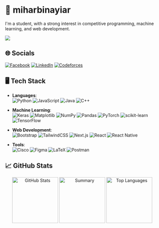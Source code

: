 # 👋 miharbinayiar

I'm a student, with a strong interest in competitive programming, machine learning, and web development.

[![](https://visitcount.itsvg.in/api?id=nayiarmiharbi&icon=10&color=13)](https://visitcount.itsvg.in)

## 🌐 Socials
[![Facebook](https://img.shields.io/badge/Facebook-%231877F2.svg?logo=Facebook&logoColor=white)](https://facebook.com/raiyan..9404) 
[![LinkedIn](https://img.shields.io/badge/LinkedIn-%230077B5.svg?logo=linkedin&logoColor=white)](https://linkedin.com/in/raiyan-) 
[![Codeforces](https://img.shields.io/badge/Codeforces-%234B6B87.svg?logo=Codeforces&logoColor=white)](https://codeforces.com/profile/miharbinayiar)



## 🖥️ Tech Stack

- **Languages**:  
  ![Python](https://img.shields.io/badge/python-3670A0?style=flat-square&logo=python&logoColor=ffdd54)
  ![JavaScript](https://img.shields.io/badge/javascript-%23323330.svg?style=flat-square&logo=javascript&logoColor=%23F7DF1E)
  ![Java](https://img.shields.io/badge/java-%23ED8B00.svg?style=flat-square&logo=openjdk&logoColor=white)
  ![C++](https://img.shields.io/badge/c++-%2300599C.svg?style=flat-square&logo=c%2B%2B&logoColor=white)  
  
  
 

- **Machine Learning**:  
  ![Keras](https://img.shields.io/badge/Keras-%23D00000.svg?style=flat-square&logo=Keras&logoColor=white)
  ![Matplotlib](https://img.shields.io/badge/Matplotlib-%23ffffff.svg?style=flat-square&logo=Matplotlib&logoColor=black)
  ![NumPy](https://img.shields.io/badge/numpy-%23013243.svg?style=flat-square&logo=numpy&logoColor=white)
  ![Pandas](https://img.shields.io/badge/pandas-%23150458.svg?style=flat-square&logo=pandas&logoColor=white)
  ![PyTorch](https://img.shields.io/badge/PyTorch-%23EE4C2C.svg?style=flat-square&logo=PyTorch&logoColor=white)
  ![scikit-learn](https://img.shields.io/badge/scikit--learn-%23F7931E.svg?style=flat-square&logo=scikit-learn&logoColor=white)
  ![TensorFlow](https://img.shields.io/badge/TensorFlow-%23FF6F00.svg?style=flat-square&logo=TensorFlow&logoColor=white)  

- **Web Development**:  
  ![Bootstrap](https://img.shields.io/badge/bootstrap-%238511FA.svg?style=flat-square&logo=bootstrap&logoColor=white)
  ![TailwindCSS](https://img.shields.io/badge/tailwindcss-%2338B2AC.svg?style=flat-square&logo=tailwind-css&logoColor=white)
  ![Next.js](https://img.shields.io/badge/next.js-%23E0234E.svg?style=flat-square&logo=nextdotjs&logoColor=white)
  ![React](https://img.shields.io/badge/react-%2320232a.svg?style=flat-square&logo=react&logoColor=%2361DAFB)
  ![React Native](https://img.shields.io/badge/react_native-%2320232a.svg?style=flat-square&logo=react&logoColor=%2361DAFB)  

- **Tools**:  
  ![Cisco](https://img.shields.io/badge/cisco-%23049fd9.svg?style=flat-square&logo=cisco&logoColor=black)
  ![Figma](https://img.shields.io/badge/figma-%23F24E1E.svg?style=flat-square&logo=figma&logoColor=white)
  ![LaTeX](https://img.shields.io/badge/LaTeX-008080?style=flat-square&logo=latex&logoColor=white)
  ![Postman](https://img.shields.io/badge/Postman-FF6C37?style=flat-square&logo=postman&logoColor=white)

 



## 📈 GitHub Stats

<p align="center">
  <img src="https://github-readme-stats.vercel.app/api?username=nayiarmiharbi&theme=transparent&hide_border=false&include_all_commits=false&count_private=false&layout=compact" height="150"  alt="GitHub Stats" />
  <img src="https://github-readme-streak-stats.herokuapp.com/?user=nayiarmiharbi&theme=transparent&hide_border=false&include_all_commits=false&count_private=false&layout=compact" height="150"  alt="Summary" />
  <img src="https://github-readme-stats.vercel.app/api/top-langs/?username=nayiarmiharbi&theme=transparent&hide_border=false&include_all_commits=false&count_private=false&layout=compact" height="150"  alt="Top Languages" />
</p>



